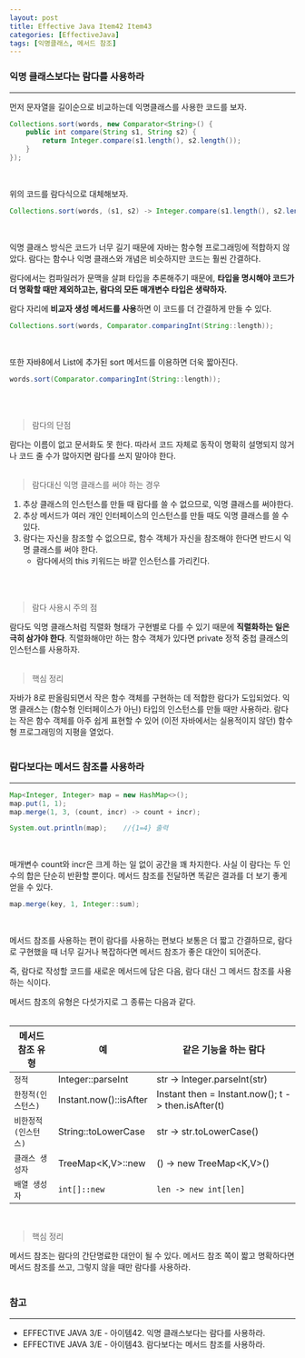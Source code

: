 ```yaml
---
layout: post
title: Effective Java Item42 Item43
categories: [EffectiveJava]
tags: [익명클래스, 메서드 참조]
---
```


### 익명 클래스보다는 람다를 사용하라
<hr>

먼저 문자열을 길이순으로 비교하는데 익명클래스를 사용한 코드를 보자.

```java
Collections.sort(words, new Comparator<String>() {
    public int compare(String s1, String s2) {
        return Integer.compare(s1.length(), s2.length());
    }
});
```
<br>

위의 코드를 람다식으로 대체해보자.

```java
Collections.sort(words, (s1, s2) -> Integer.compare(s1.length(), s2.length()));
```
<br>

익명 클래스 방식은 코드가 너무 길기 때문에 자바는 함수형 프로그래밍에 적합하지 않았다.
람다는 함수나 익명 클래스와 개념은 비슷하지만 코드는 훨씬 간결하다.

람다에서는 컴파일러가 문맥을 살펴 타입을 추론해주기 때문에, **타입을 명시해야 코드가 더 명확할 때만 제외하고는, 람다의 모든 매개변수 타입은 생략하자.**

람다 자리에 **비교자 생성 메서드를 사용**하면 이 코드를 더 간결하게 만들 수 있다.

```java
Collections.sort(words, Comparator.comparingInt(String::length));
```
<br>

또한 자바8에서 List에 추가된 sort 메서드를 이용하면 더욱 짧아진다.

```java
words.sort(Comparator.comparingInt(String::length));
```
<br><br>

> 람다의 단점

람다는 이름이 없고 문서화도 못 한다.
따라서 코드 자체로 동작이 명확히 설명되지 않거나 코드 줄 수가 많아지면 람다를 쓰지 말아야 한다.
<br><br>

> 람다대신 익명 클래스를 써야 하는 경우

1. 추상 클래스의 인스턴스를 만들 때 람다를 쓸 수 없으므로, 익명 클래스를 써야한다.
2. 추상 메서드가 여러 개인 인터페이스의 인스턴스를 만들 때도 익명 클래스를 쓸 수 있다.
3. 람다는 자신을 참조할 수 없으므로, 함수 객체가 자신을 참조해야 한다면 반드시 익명 클래스를 써야 한다.
    * 람다에서의 this 키워드는 바깥 인스턴스를 가리킨다.
    
<br><br>

> 람다 사용시 주의 점

람다도 익명 클래스처럼 직렬화 형태가 구현별로 다를 수 있기 때문에 **직렬화하는 일은 극히 삼가야 한다**.
직렬화해야만 하는 함수 객체가 있다면 private 정적 중첩 클래스의 인스턴스를 사용하자.
<br><br>

> 핵심 정리

자바가 8로 판올림되면서 작은 함수 객체를 구현하는 데 적합한 람다가 도입되었다.
익명 클래스는 (함수형 인터페이스가 아닌) 타입의 인스턴스를 만들 때만 사용하라.
람다는 작은 함수 객체를 아주 쉽게 표현할 수 있어 (이전 자바에서는 실용적이지 않던) 함수형 프로그래밍의 지평을 열었다.
<br><br>

### 람다보다는 메서드 참조를 사용하라
<hr>

```java
Map<Integer, Integer> map = new HashMap<>();
map.put(1, 1);
map.merge(1, 3, (count, incr) -> count + incr);

System.out.println(map);    //{1=4} 출력
```
<br>

매개변수 count와 incr은 크게 하는 일 없이 공간을 꽤 차지한다.
사실 이 람다는 두 인수의 합은 단순히 반환할 뿐이다.
메서드 참조를 전달하면 똑같은 결과를 더 보기 좋게 얻을 수 있다.

```java
map.merge(key, 1, Integer::sum);
```
<br>

메서드 참조를 사용하는 편이 람다를 사용하는 편보다 보통은 더 짧고 간결하므로,
람다로 구현했을 때 너무 길거나 복잡하다면 메서드 참조가 좋은 대안이 되어준다.

즉, 람다로 작성할 코드를 새로운 메서드에 담은 다음, 람다 대신 그 메서드 참조를 사용하는 식이다.

메서드 참조의 유형은 다섯가지로 그 종류는 다음과 같다.
<br><br>

메서드 참조 유형 | 예 | 같은 기능을 하는 람다
---|---|---
`정적` | Integer::parseInt | str -> Integer.parseInt(str)
`한정적(인스턴스)` | Instant.now()::isAfter | Instant then = Instant.now(); t -> then.isAfter(t)
`비한정적(인스턴스)` | String::toLowerCase | str -> str.toLowerCase()
`클래스 생성자` | TreeMap<K,V>::new | () -> new TreeMap<K,V>()
`배열 생성자` | `int[]::new` | `len -> new int[len]`

<br>

> 핵심 정리

메서드 참조는 람다의 간단명료한 대안이 될 수 있다.
메서드 참조 쪽이 짧고 명확하다면 메서드 참조를 쓰고, 그렇지 않을 때만 람다를 사용하라.
<br><br>

### 참고
<hr>

* EFFECTIVE JAVA 3/E - 아이템42. 익명 클래스보다는 람다를 사용하라.
* EFFECTIVE JAVA 3/E - 아이템43. 람다보다는 메서드 참조를 사용하라.